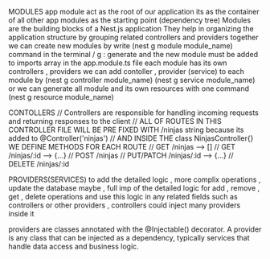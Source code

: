 MODULES
app module act as the root of our application 
its as the container of all other app modules as the starting point (dependency tree)
Modules are the building blocks of a Nest.js application
They help in organizing the application structure by grouping related controllers and providers together
we can create new modules by write (nest g module module_name) command in the terminal / g : generate
and the new module must be added to imports array in the app.module.ts file
each module has its own controllers , providers
we can add contoller , provider (service) to each module by (nest g controller module_name)  (nest g service module_name)
or we can generate all module and its own resources with one command (nest g resource module_name)



CONTOLLERS
// Controllers are responsible for handling incoming requests and returning responses to the client
// ALL OF ROUTES IN THIS CONTROLLER FILE WILL BE PRE FIXED WITH /ninjas string because its added to @Controller('ninjas')
// AND INSIDE THE class NinjasController{} WE DEFINE METHODS FOR EACH ROUTE
// GET /ninjas --> []
// GET /ninjas/:id --> {...}
// POST /ninjas
// PUT/PATCH /ninjas/:id --> {...}
// DELETE /ninjas/:id



PROVIDERS(SERVICES)
to add the detailed logic , more complix operations , update the database maybe , full imp of the detailed logic for add , remove , get , delete operations
and use this logic in any related fields such as controllers or other providers , controllers could inject many providers inside it

providers are classes annotated with the @Injectable() decorator. A provider is any class that can be injected as a dependency, typically services that handle data access and business logic.
